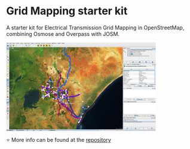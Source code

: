 # Grid Mapping starter kit
A starter kit for Electrical Transmission Grid Mapping in OpenStreetMap, combining Osmose and Overpass with JOSM.

<img src= images/kenya_map.png align="center" width="400">



⭐ More info can be found at the [repository](https://github.com/open-energy-transition/grid-mapping-starter-kit)
